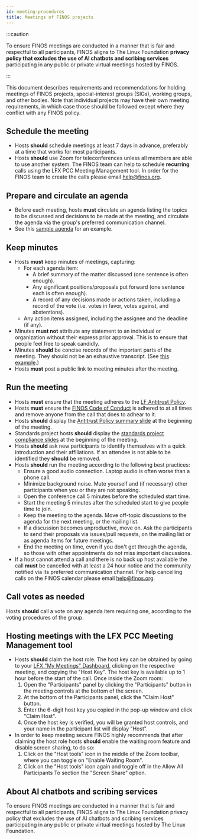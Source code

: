 ```yaml
---
id: meeting-procedures
title: Meetings of FINOS projects
---
```


:::caution

To ensure FINOS meetings are conducted in a manner that is fair and respectful to all participants, FINOS aligns to The Linux Foundation **privacy policy that excludes the use of AI chatbots and scribing services** participating in any public or private virtual meetings hosted by FINOS.

:::

This document describes requirements and recommendations for holding meetings of FINOS projects, special-interest groups (SIGs), working groups, and other bodies. Note that individual projects may have their own meeting requirements, in which case those should be followed except where they conflict with any FINOS policy.

## Schedule the meeting
* Hosts **should** schedule meetings at least 7 days in advance, preferably at a time that works for most participants. 
* Hosts **should** use Zoom for teleconferences unless all members are able to use another system. The FINOS team can help to schedule **recurring** calls using the LFX PCC Meeting Management tool. In order for the FINOS team to create the calls please email help@finos.org.

##  Prepare and circulate an agenda
* Before each meeting, hosts **must** circulate an agenda listing the topics to be discussed and decisions to be made at the meeting, and circulate the agenda via the group's preferred communication channel.
* See this [sample agenda](https://github.com/finos/software-project-blueprint/issues/new?template=meeting-minutes.md) for an example.

## Keep minutes
* Hosts **must** keep minutes of meetings, capturing:
  * For each agenda item:
    * A brief summary of the matter discussed (one sentence is often enough).
    * Any significant positions/proposals put forward (one sentence each is often enough).
    * A record of any decisions made or actions taken, including a record of the vote (i.e. votes in favor, votes against, and abstentions).
  * Any action items assigned, including the assignee and the deadline (if any).
* Minutes **must not** attribute any statement to an individual or organization without their express prior approval. This is to ensure that people feel free to speak candidly.
* Minutes **should** be concise records of the important parts of the meeting. They should not be an exhaustive transcript. (See [this example](https://github.com/finos/FDC3/issues/481).)
* Hosts **must** post a public link to meeting minutes after the meeting. 

## Run the meeting
* Hosts **must** ensure that the meeting adheres to the [LF Antitrust Policy](http://www.linuxfoundation.org/antitrust-policy).
* Hosts **must** ensure the [FINOS Code of Conduct](https://community.finos.org/docs/governance/code-of-conduct/) is adhered to at all times and remove anyone from the call that does to adhear to it.
* Hosts **should** display the [Antitrust Policy summary slide](/Compliance-Slides/Antitrust-Compliance-Slide.pdf) at the beginning of the meeting.
* Standards project hosts **should** display the [standards project compliance slides](/Compliance-Slides/Standards-Project-Compliance-Slides.pdf) at the beginning of the meeting.
* Hosts **should** ask new participants to identify themselves with a quick introduction and their affiliations. If an attendee is not able to be identified they **should** be removed.
* Hosts **should** run the meeting according to the following best practices:
  * Ensure a good audio connection. Laptop audio is often worse than a phone call.
  * Minimize background noise. Mute yourself and (if necessary) other participants when you or they are not speaking.
  * Open the conference call 5 minutes before the scheduled start time.
  * Start the meeting 5 minutes after the scheduled start to give people time to join.
  * Keep the meeting to the agenda. Move off-topic discussions to the agenda for the next meeting, or the mailing list.
  * If a discussion becomes unproductive, move on. Ask the participants to send their proposals via issues/pull requests, on the mailing list or as agenda items for future meetings.
  * End the meeting on time, even if you don't get through the agenda, so those with other appointments do not miss important discussions.
* If a host cannot attend a call and there is no back up host available the call **must** be cancelled with at least a 24 hour notice and the community notified via its preferred communication channel. For help cancelling calls on the FINOS calendar please email help@finos.org. 

## Call votes as needed
Hosts **should** call a vote on any agenda item requiring one, according to the voting procedures of the group.

## Hosting meetings with the LFX PCC Meeting Management tool
* Hosts **should** claim the host role. The host key can be obtained by going to your [LFX "My Meetings" Dashboard](https://openprofile.dev/my-meetings), clicking on the respective meeting, and copying the "Host Key". The host key is available up to 1 hour before the start of the call. Once inside the Zoom room:
  1. Open the "Participants" panel by clicking the "Participants" button in the meeting controls at the bottom of the screen. 
  2. At the bottom of the Participants panel, click the "Claim Host" button.
  3. Enter the 6-digit host key you copied in the pop-up window and click "Claim Host".
  4. Once the host key is verified, you will be granted host controls, and your name in the participant list will display "Host".
* In order to keep meeting secure FINOS highly recommends that after claiming the host role hosts **should** enable the waiting room feature and disable screen sharing, to do so:
  1. Click on the "Host tools" icon in the middle of the Zoom toolbar, where you can toggle on "Enable Waiting Room".
  2. Click on the "Host tools" icon again and toggle off in the Allow All Participants To section the "Screen Share" option.

## About AI chatbots and scribing services
To ensure FINOS meetings are conducted in a manner that is fair and respectful to all participants, FINOS aligns to The Linux Foundation privacy policy that excludes the use of AI chatbots and scribing services participating in any public or private virtual meetings hosted by The Linux Foundation.


